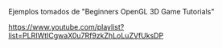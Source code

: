 Ejemplos tomados de "Beginners OpenGL 3D Game Tutorials"


https://www.youtube.com/playlist?list=PLRIWtICgwaX0u7Rf9zkZhLoLuZVfUksDP
